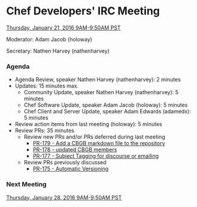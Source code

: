 # Chef Developers' IRC Meeting

[Thursday, January 21, 2016 9AM-9:50AM PST](http://everytimezone.com/#2016-01-21,300,cn3)

Moderator:  Adam Jacob (holoway)

Secretary:  Nathen Harvey (nathenharvey)

### Agenda
* Agenda Review, speaker Nathen Harvey (nathenharvey): 2 minutes
* Updates: 15 minutes max.
  * Community Update, speaker Nathen Harvey (nathenharvey): 5 minutes
  * Chef Software Update, speaker Adam Jacob (holoway): 5 minutes
  * Chef Client and Server Update, speaker Adam Edwards (adamedx): 5 minutes
* Review action items from last meeting (holoway): 5 minutes
* Review PRs:  35 minutes
  * Review new PRs and/or PRs deferred during last meeting
    * [PR-179 - Add a CBGB markdown file to the repository](https://github.com/chef/chef-rfc/pull/179)
    * [PR-178 - updated CBGB members](https://github.com/chef/chef-rfc/pull/178)
    * [PR-177 - Subject Tagging for discourse or emailing](https://github.com/chef/chef-rfc/pull/177)
  * Review PRs previously discussed
    * [PR-175 - Automatic Versioning](https://github.com/chef/chef-rfc/pull/175)

### Next Meeting

[Thursday, January 28, 2016 9AM-9:50AM PST](http://everytimezone.com/#2016-01-28,300,cn3)
